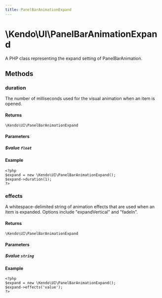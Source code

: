 ```yaml
---
title: PanelBarAnimationExpand
---
```


# \Kendo\UI\PanelBarAnimationExpand

A PHP class representing the expand setting of PanelBarAnimation.


## Methods

### duration
The number of milliseconds used for the visual animation when an item is opened.

#### Returns
`\Kendo\UI\PanelBarAnimationExpand`

#### Parameters

##### $value `float`



#### Example 
    <?php
    $expand = new \Kendo\UI\PanelBarAnimationExpand();
    $expand->duration(1);
    ?>

### effects
A whitespace-delimited string of animation effects that are used when an item is expanded. Options include
"expandVertical" and "fadeIn".

#### Returns
`\Kendo\UI\PanelBarAnimationExpand`

#### Parameters

##### $value `string`



#### Example 
    <?php
    $expand = new \Kendo\UI\PanelBarAnimationExpand();
    $expand->effects('value');
    ?>

